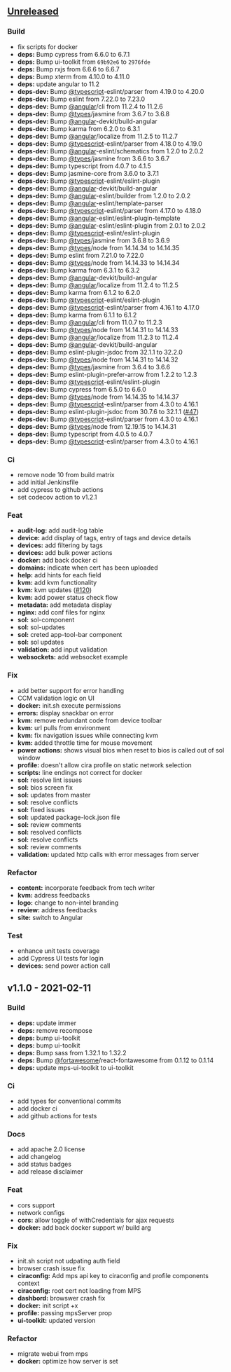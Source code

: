 <a name="unreleased"></a>
## [Unreleased]

### Build
- fix scripts for docker
- **deps:** Bump cypress from 6.6.0 to 6.7.1
- **deps:** Bump ui-toolkit from `69b92e6` to `2976fde`
- **deps:** Bump rxjs from 6.6.6 to 6.6.7
- **deps:** Bump xterm from 4.10.0 to 4.11.0
- **deps:** update angular to 11.2
- **deps-dev:** Bump [@typescript](https://github.com/typescript)-eslint/parser from 4.19.0 to 4.20.0
- **deps-dev:** Bump eslint from 7.22.0 to 7.23.0
- **deps-dev:** Bump [@angular](https://github.com/angular)/cli from 11.2.4 to 11.2.6
- **deps-dev:** Bump [@types](https://github.com/types)/jasmine from 3.6.7 to 3.6.8
- **deps-dev:** Bump [@angular](https://github.com/angular)-devkit/build-angular
- **deps-dev:** Bump karma from 6.2.0 to 6.3.1
- **deps-dev:** Bump [@angular](https://github.com/angular)/localize from 11.2.5 to 11.2.7
- **deps-dev:** Bump [@typescript](https://github.com/typescript)-eslint/parser from 4.18.0 to 4.19.0
- **deps-dev:** Bump [@angular](https://github.com/angular)-eslint/schematics from 1.2.0 to 2.0.2
- **deps-dev:** Bump [@types](https://github.com/types)/jasmine from 3.6.6 to 3.6.7
- **deps-dev:** Bump typescript from 4.0.7 to 4.1.5
- **deps-dev:** Bump jasmine-core from 3.6.0 to 3.7.1
- **deps-dev:** Bump [@typescript](https://github.com/typescript)-eslint/eslint-plugin
- **deps-dev:** Bump [@angular](https://github.com/angular)-devkit/build-angular
- **deps-dev:** Bump [@angular](https://github.com/angular)-eslint/builder from 1.2.0 to 2.0.2
- **deps-dev:** Bump [@angular](https://github.com/angular)-eslint/template-parser
- **deps-dev:** Bump [@typescript](https://github.com/typescript)-eslint/parser from 4.17.0 to 4.18.0
- **deps-dev:** Bump [@angular](https://github.com/angular)-eslint/eslint-plugin-template
- **deps-dev:** Bump [@angular](https://github.com/angular)-eslint/eslint-plugin from 2.0.1 to 2.0.2
- **deps-dev:** Bump [@typescript](https://github.com/typescript)-eslint/eslint-plugin
- **deps-dev:** Bump [@types](https://github.com/types)/jasmine from 3.6.8 to 3.6.9
- **deps-dev:** Bump [@types](https://github.com/types)/node from 14.14.34 to 14.14.35
- **deps-dev:** Bump eslint from 7.21.0 to 7.22.0
- **deps-dev:** Bump [@types](https://github.com/types)/node from 14.14.33 to 14.14.34
- **deps-dev:** Bump karma from 6.3.1 to 6.3.2
- **deps-dev:** Bump [@angular](https://github.com/angular)-devkit/build-angular
- **deps-dev:** Bump [@angular](https://github.com/angular)/localize from 11.2.4 to 11.2.5
- **deps-dev:** Bump karma from 6.1.2 to 6.2.0
- **deps-dev:** Bump [@typescript](https://github.com/typescript)-eslint/eslint-plugin
- **deps-dev:** Bump [@typescript](https://github.com/typescript)-eslint/parser from 4.16.1 to 4.17.0
- **deps-dev:** Bump karma from 6.1.1 to 6.1.2
- **deps-dev:** Bump [@angular](https://github.com/angular)/cli from 11.0.7 to 11.2.3
- **deps-dev:** Bump [@types](https://github.com/types)/node from 14.14.31 to 14.14.33
- **deps-dev:** Bump [@angular](https://github.com/angular)/localize from 11.2.3 to 11.2.4
- **deps-dev:** Bump [@angular](https://github.com/angular)-devkit/build-angular
- **deps-dev:** Bump eslint-plugin-jsdoc from 32.1.1 to 32.2.0
- **deps-dev:** Bump [@types](https://github.com/types)/node from 14.14.31 to 14.14.32
- **deps-dev:** Bump [@types](https://github.com/types)/jasmine from 3.6.4 to 3.6.6
- **deps-dev:** Bump eslint-plugin-prefer-arrow from 1.2.2 to 1.2.3
- **deps-dev:** Bump [@typescript](https://github.com/typescript)-eslint/eslint-plugin
- **deps-dev:** Bump cypress from 6.5.0 to 6.6.0
- **deps-dev:** Bump [@types](https://github.com/types)/node from 14.14.35 to 14.14.37
- **deps-dev:** Bump [@typescript](https://github.com/typescript)-eslint/parser from 4.3.0 to 4.16.1
- **deps-dev:** Bump eslint-plugin-jsdoc from 30.7.6 to 32.1.1 ([#47](https://github.com/open-amt-cloud-toolkit/rps/issues/47))
- **deps-dev:** Bump [@typescript](https://github.com/typescript)-eslint/parser from 4.3.0 to 4.16.1
- **deps-dev:** Bump [@types](https://github.com/types)/node from 12.19.15 to 14.14.31
- **deps-dev:** Bump typescript from 4.0.5 to 4.0.7
- **deps-dev:** Bump [@typescript](https://github.com/typescript)-eslint/parser from 4.3.0 to 4.16.1

### Ci
- remove node 10 from build matrix
- add initial Jenkinsfile
- add cypress to github actions
- set codecov action to v1.2.1

### Feat
- **audit-log:** add audit-log table
- **device:** add display of tags, entry of tags and device details
- **devices:** add filtering by tags
- **devices:** add bulk power actions
- **docker:** add back docker ci
- **domains:** indicate when cert has been uploaded
- **help:** add hints for each field
- **kvm:** add kvm functionality
- **kvm:** kvm updates ([#120](https://github.com/open-amt-cloud-toolkit/rps/issues/120))
- **kvm:** add power status check flow
- **metadata:** add metadata display
- **nginx:** add conf files for nginx
- **sol:** sol-component
- **sol:** sol-updates
- **sol:** creted app-tool-bar component
- **sol:** sol updates
- **validation:** add input validation
- **websockets:** add websocket example

### Fix
- add better support for error handling
- CCM validation logic on UI
- **docker:** init.sh execute permissions
- **errors:** display snackbar on error
- **kvm:** remove redundant code from device toolbar
- **kvm:** url pulls from environment
- **kvm:** fix navigation issues while connecting kvm
- **kvm:** added throttle time for mouse movement
- **power actions:** shows visual bios when reset to bios is called out of sol window
- **profile:** doesn't allow cira profile on static network selection
- **scripts:** line endings not correct for docker
- **sol:** resolve lint issues
- **sol:** bios screen fix
- **sol:** updates from master
- **sol:** resolve conflicts
- **sol:** fixed issues
- **sol:** updated package-lock.json file
- **sol:** review comments
- **sol:** resolved conflicts
- **sol:** resolve conflicts
- **sol:** review comments
- **validation:** updated http calls with error messages from server

### Refactor
- **content:** incorporate feedback from tech writer
- **kvm:** address feedbacks
- **logo:** change to non-intel branding
- **review:** address feedbacks
- **site:** switch to Angular

### Test
- enhance unit tests coverage
- add Cypress UI tests for login
- **devices:** send power action call


<a name="v1.1.0"></a>
## v1.1.0 - 2021-02-11
### Build
- **deps:** update immer
- **deps:** remove recompose
- **deps:** bump ui-toolkit
- **deps:** bump ui-toolkit
- **deps:** Bump sass from 1.32.1 to 1.32.2
- **deps:** Bump [@fortawesome](https://github.com/fortawesome)/react-fontawesome from 0.1.12 to 0.1.14
- **deps:** update mps-ui-toolkit to ui-toolkit

### Ci
- add types for conventional commits
- add docker ci
- add github actions for tests

### Docs
- add apache 2.0 license
- add changelog
- add status badges
- add release disclaimer

### Feat
- cors support
- network configs
- **cors:** allow toggle of withCredentials for ajax requests
- **docker:** add back docker support w/ build arg

### Fix
- init.sh script not udpating auth field
- browser crash issue fix
- **ciraconfig:** Add mps api key to ciraconfig and profile components context
- **ciraconfig:** root cert not loading from MPS
- **dashbord:** browswer crash fix
- **docker:** init script +x
- **profile:** passing mpsServer prop
- **ui-toolkit:** updated version

### Refactor
- migrate webui from mps
- **docker:** optimize how server is set


[Unreleased]: https://github.com/open-amt-cloud-toolkit/rps/compare/v1.1.0...HEAD
